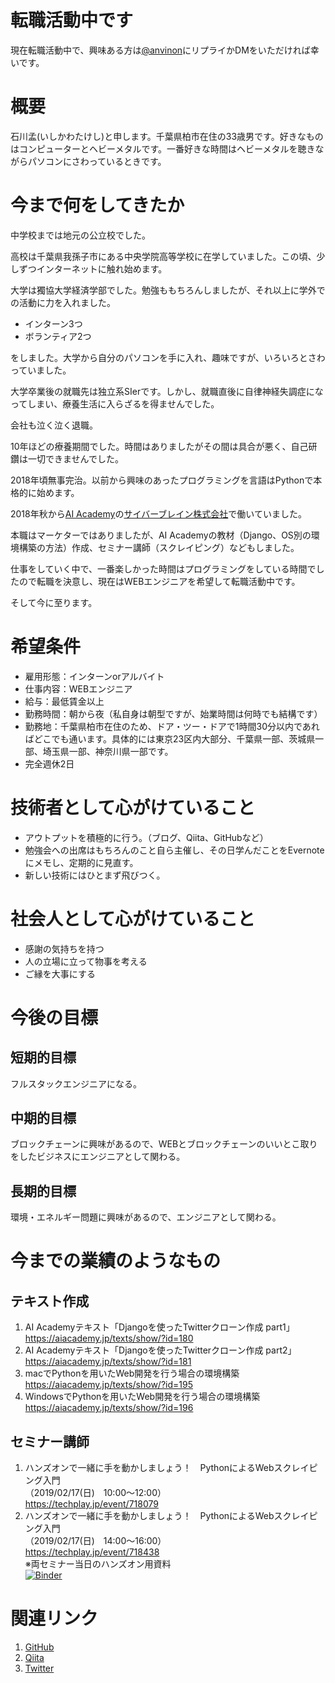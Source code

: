 # 転職活動中です

現在転職活動中で、興味ある方は[@anvinon](https://twitter.com/anvinon)にリプライかDMをいただければ幸いです。

# 概要

石川孟(いしかわたけし)と申します。千葉県柏市在住の33歳男です。好きなものはコンピューターとヘビーメタルです。一番好きな時間はヘビーメタルを聴きながらパソコンにさわっているときです。


# 今まで何をしてきたか

中学校までは地元の公立校でした。

高校は千葉県我孫子市にある中央学院高等学校に在学していました。この頃、少しずつインターネットに触れ始めます。

大学は獨協大学経済学部でした。勉強ももちろんしましたが、それ以上に学外での活動に力を入れました。

- インターン3つ
- ボランティア2つ

をしました。大学から自分のパソコンを手に入れ、趣味ですが、いろいろとさわっていました。

大学卒業後の就職先は独立系SIerです。しかし、就職直後に自律神経失調症になってしまい、療養生活に入らざるを得ませんでした。

会社も泣く泣く退職。

10年ほどの療養期間でした。時間はありましたがその間は具合が悪く、自己研鑽は一切できませんでした。

2018年頃無事完治。以前から興味のあったプログラミングを言語はPythonで本格的に始めます。

2018年秋から[AI Academy](https://aiacademy.jp/)の[サイバーブレイン株式会社](https://aiacademy.jp/about/)で働いていました。

本職はマーケターではありましたが、AI Academyの教材（Django、OS別の環境構築の方法）作成、セミナー講師（スクレイピング）などもしました。

仕事をしていく中で、一番楽しかった時間はプログラミングをしている時間でしたので転職を決意し、現在はWEBエンジニアを希望して転職活動中です。

そして今に至ります。


# 希望条件

- 雇用形態：インターンorアルバイト
- 仕事内容：WEBエンジニア
- 給与：最低賃金以上
- 勤務時間：朝から夜（私自身は朝型ですが、始業時間は何時でも結構です）
- 勤務地：千葉県柏市在住のため、ドア・ツー・ドアで1時間30分以内であればどこでも通います。具体的には東京23区内大部分、千葉県一部、茨城県一部、埼玉県一部、神奈川県一部です。
- 完全週休2日

# 技術者として心がけていること

- アウトプットを積極的に行う。（ブログ、Qiita、GitHubなど）
- 勉強会への出席はもちろんのこと自ら主催し、その日学んだことをEvernoteにメモし、定期的に見直す。
- 新しい技術にはひとまず飛びつく。

# 社会人として心がけていること

- 感謝の気持ちを持つ
- 人の立場に立って物事を考える
- ご縁を大事にする

# 今後の目標

## 短期的目標

フルスタックエンジニアになる。

## 中期的目標

ブロックチェーンに興味があるので、WEBとブロックチェーンのいいとこ取りをしたビジネスにエンジニアとして関わる。

## 長期的目標

環境・エネルギー問題に興味があるので、エンジニアとして関わる。

# 今までの業績のようなもの
## テキスト作成
1. AI Academyテキスト「Djangoを使ったTwitterクローン作成 part1」  
https://aiacademy.jp/texts/show/?id=180
1. AI Academyテキスト「Djangoを使ったTwitterクローン作成 part2」  
https://aiacademy.jp/texts/show/?id=181
1. macでPythonを用いたWeb開発を行う場合の環境構築  
https://aiacademy.jp/texts/show/?id=195
1. WindowsでPythonを用いたWeb開発を行う場合の環境構築  
https://aiacademy.jp/texts/show/?id=196

## セミナー講師
1. ハンズオンで一緒に手を動かしましょう！　PythonによるWebスクレイピング入門  
（2019/02/17(日)　10:00〜12:00）  
https://techplay.jp/event/718079  
1. ハンズオンで一緒に手を動かしましょう！　PythonによるWebスクレイピング入門  
（2019/02/17(日)　14:00〜16:00）  
https://techplay.jp/event/718438  
  ※両セミナー当日のハンズオン用資料  
  [![Binder](https://mybinder.org/badge_logo.svg)](https://mybinder.org/v2/gh/anvinon/scraping_seminar/master)
  
# 関連リンク
1. [GitHub](https://github.com/anvinon)
1. [Qiita](https://qiita.com/anvinon)
1. [Twitter](https://twitter.com/anvinon)
